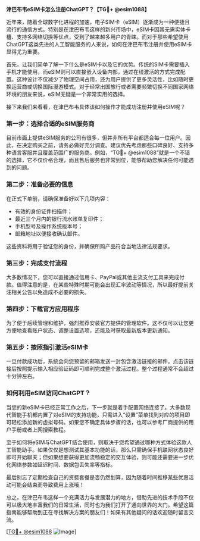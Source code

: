 **津巴布韦eSIM卡怎么注册ChatGPT？【TG💪+ @esim1088】**

近年来，随着全球数字化进程的加速，电子SIM卡（eSIM）逐渐成为一种便捷且流行的通信方式。特别是在津巴布韦这样的新兴市场中，eSIM卡因其无需实体卡槽、支持多网络切换等优点，受到了越来越多用户的青睐。而对于那些希望使用ChatGPT这类先进的人工智能服务的人来说，如何在津巴布韦注册并使用eSIM卡显得尤为重要。

首先，让我们简单了解一下什么是eSIM卡以及它的优势。传统的SIM卡需要插入手机才能使用，而eSIM则可以直接嵌入设备内部，通过在线激活的方式完成配置。这种设计不仅减少了物理空间占用，还为用户提供了更多灵活性，比如随时更换运营商或切换国际漫游模式。对于经常出国旅行或者需要频繁切换不同国家网络环境的朋友来说，eSIM无疑是一个非常实用的选择。

接下来我们来看看，在津巴布韦具体该如何操作才能成功注册并使用eSIM呢？

### 第一步：选择合适的eSIM服务商
目前市面上提供eSIM服务的公司有很多，但并非所有平台都适合每一位用户。因此，在决定购买之前，请务必做好充分调查。建议优先考虑那些口碑良好、支持多种语言客服并且覆盖范围广的服务商。例如，“TG💪+ @esim1088”就是一个不错的选择，它不仅价格合理，而且售后服务也非常到位，能够帮助您解决任何可能遇到的问题。

### 第二步：准备必要的信息
在正式下单前，请确保准备好以下几项内容：
- 有效的身份证件扫描件；
- 最近三个月内的银行流水账单复印件；
- 手机型号及操作系统版本号；
- 邮箱地址以便接收确认邮件。

这些资料将用于验证您的身份，并确保所购产品符合当地法律法规要求。

### 第三步：完成支付流程
大多数情况下，您可以直接通过信用卡、PayPal或其他主流支付工具来完成付款。值得注意的是，在某些特殊时期可能会出现汇率波动等情况，所以最好提前关注相关公告以免造成不必要的损失。

### 第四步：下载官方应用程序
为了便于后续管理和维护，强烈推荐安装官方提供的管理软件。这不仅可以让您更方便地查看账户状态、调整设置选项，还能及时获取最新版本更新通知。

### 第五步：按照指引激活eSIM卡
一旦付款成功后，系统会向您预留的邮箱发送一封包含激活链接的邮件。点击该链接后按照提示输入相应验证码即可顺利完成整个激活过程。整个过程通常不会超过十分钟左右。

### 如何利用eSIM访问ChatGPT？
当您的新eSIM卡已经正常工作之后，下一步就是着手配置网络连接了。大多数现代智能手机都内置了对eSIM的支持功能，只需进入“设置”菜单找到对应的项目即可轻松添加新的虚拟号码。如果您不确定具体步骤的话，也可以参考厂商提供的用户手册或者上网搜索教程。

至于如何将eSIM与ChatGPT结合使用，则取决于您希望通过哪种方式体验这款人工智能助手。如果仅仅是想测试其基本功能的话，那么只需确保手机联网状态良好即可开始聊天；但如果想要获得更加流畅稳定的交互体验，则可能还需要进一步优化网络参数如延迟时间、数据包丢失率等指标。

最后别忘了定期检查自己的资费套餐是否仍然划算，因为随着时间推移某些优惠活动可能会结束而导致费用上涨哦！

总之，在津巴布韦这样一个充满活力与发展潜力的地方，借助先进的技术手段不仅可以极大地丰富我们的日常生活，同时也为我们打开了通向世界的大门。希望这篇指南能够帮助到正在寻找解决方案的朋友们！如果有其他疑问的话欢迎随时留言交流。

[[TG💪+ @esim1088](https://t.me/s/esim1088) ![Image](https://i.postimg.cc/4NQfJmqS/Snipaste-2025-05-13-00-14-12.png)]